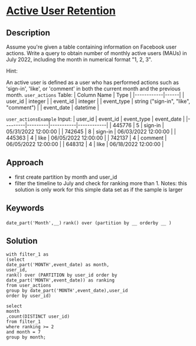 # [Active User Retention](https://datalemur.com/questions/user-retention)

## Description  
Assume you're given a table containing information on Facebook user actions. Write a query to obtain number of monthly active users (MAUs) in July 2022, including the month in numerical format "1, 2, 3".

Hint:

An active user is defined as a user who has performed actions such as 'sign-in', 'like', or 'comment' in both the current month and the previous month.
`user_actions` Table:
| Column Name | Type |
|------------|------|
| user_id | integer |
| event_id | integer |
| event_type | string ("sign-in", "like", "comment") |
| event_date | datetime |

`user_actionsExample` Input:
| user_id | event_id | event_type | event_date |
|---------|---------|-----------|------------|
| 445776 | 5 | sign-in | 05/31/2022 12:00:00 |
| 742645 | 8 | sign-in | 06/03/2022 12:00:00 |
| 445363 | 4 | like | 06/05/2022 12:00:00 |
| 742137 | 4 | comment | 06/05/2022 12:00:00 |
| 648312 | 4 | like | 06/18/2022 12:00:00 |

## Approach 
- first create partition by month and user_id  
- filter the timeline to July and check for ranking more than 1. Notes: this solution is only work for this simple data set as if the sample is larger

## Keywords
`date_part('Month',__)`
`rank() over (partition by __ orderby __ ) `

## Solution
```
with filter_1 as  
(select
date_part('MONTH',event_date) as month,  
user_id,
rank() over (PARTITION by user_id order by date_part('MONTH',event_date)) as ranking
from user_actions
group by date_part('MONTH',event_date),user_id
order by user_id)

select
month
,count(DISTINCT user_id)
from filter_1
where ranking >= 2
and month = 7
group by month;
```
